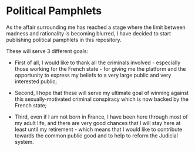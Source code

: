# Political Pamphlets

As the affair surrounding me has reached a stage where the limit between madness and rationality is becoming blurred, I have decided to start publishing political pamphlets in this repository.

These will serve 3 different goals:

* First of all, I would like to thank all the criminals involved - especially those working for the French state - for giving me the platform and the opportunity to express my beliefs to a very large public and very interested public;

* Second, I hope that these will serve my ultimate goal of winning against this sexually-motivated criminal conspiracy which is now backed by the French state;

* Third, even if I am not born in France, I have been here through most of my adult life, and there are very good chances that I will stay here at least until my retirement - which means that I would like to contribute towards the common public good and to help to reform the Judicial system.
